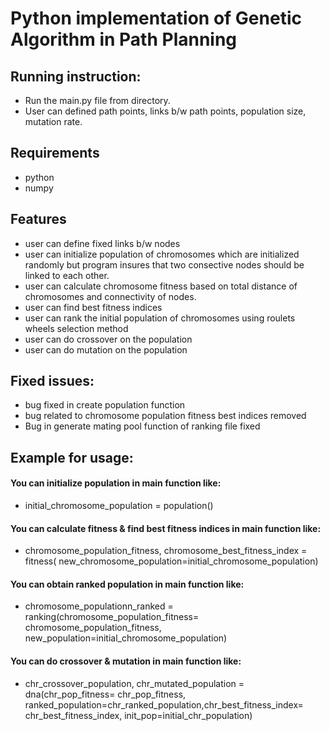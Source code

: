 # Python implementation of Genetic Algorithm in Path Planning

## Running instruction:
- Run the main.py file from directory. 
- User can defined path points, links b/w path points, population size, mutation rate.

## Requirements
- python
- numpy

## Features
- user can define fixed links b/w nodes
- user can initialize population of chromosomes which are initialized randomly
but program insures that two consective nodes should be linked to each other.
- user can calculate chromosome fitness based on total distance of chromosomes
and connectivity of nodes.
- user can find best fitness indices
- user can rank the initial population of chromosomes using roulets wheels 
selection method
- user can do crossover on the population
- user can do mutation on the population

## Fixed issues:
- bug fixed in create population function
- bug related to chromosome population fitness best indices removed
- Bug in generate mating pool function of ranking file fixed

## Example for usage: 
#### You can initialize population in main function like:
- initial_chromosome_population = population()
#### You can calculate fitness & find best fitness indices in main function like:
- chromosome_population_fitness, chromosome_best_fitness_index = fitness(
new_chromosome_population=initial_chromosome_population)
#### You can obtain ranked population in main function like:
- chromosome_populationn_ranked = ranking(chromosome_population_fitness=
chromosome_population_fitness, new_population=initial_chromosome_population)
#### You can do crossover & mutation in main function like:
- chr_crossover_population, chr_mutated_population = dna(chr_pop_fitness=
chr_pop_fitness, ranked_population=chr_ranked_population,chr_best_fitness_index=
chr_best_fitness_index, init_pop=initial_chr_population)
